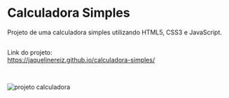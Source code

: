 # Calculadora Simples
Projeto de uma calculadora simples utilizando HTML5, CSS3 e JavaScript.<br>
##
Link do projeto: <br>
https://jaquelinereiz.github.io/calculadora-simples/

<br>

![projeto calculadora](https://user-images.githubusercontent.com/91039376/175075572-2609a42c-ae72-450a-9102-c65a14fb58c0.png)
